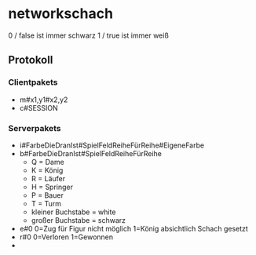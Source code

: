 # networkschach

0 / false  ist immer schwarz
1 / true  ist immer weiß

## Protokoll

### Clientpakets
* m#x1,y1#x2,y2
* c#SESSION

### Serverpakets
* i#FarbeDieDranIst#SpielFeldReiheFürReihe#EigeneFarbe
* b#FarbeDieDranIst#SpielFeldReiheFürReihe
  - Q = Dame
  - K = König
  - R = Läufer
  - H = Springer
  - P = Bauer
  - T = Turm
  - kleiner Buchstabe = white
  - großer Buchstabe = schwarz
* e#0	0=Zug für Figur nicht möglich	1=König absichtlich Schach gesetzt
* r#0 0=Verloren						1=Gewonnen
*

